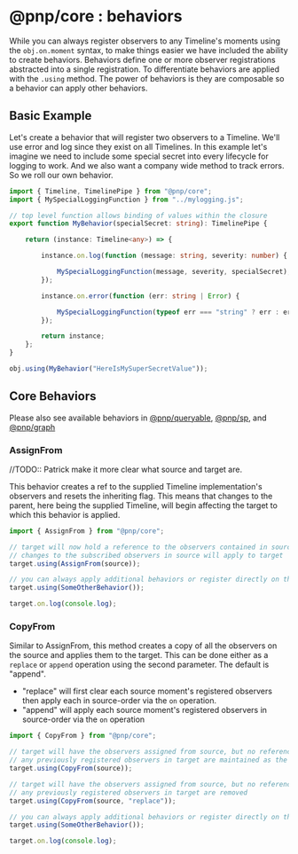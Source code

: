 # @pnp/core : behaviors

While you can always register observers to any Timeline's moments using the `obj.on.moment` syntax, to make things easier we have included the ability to create behaviors. Behaviors define one or more observer registrations abstracted into a single registration. To differentiate behaviors are applied with the `.using` method. The power of behaviors is they are composable so a behavior can apply other behaviors.

## Basic Example

Let's create a behavior that will register two observers to a Timeline. We'll use error and log since they exist on all Timelines. In this example let's imagine we need to include some special secret into every lifecycle for logging to work. And we also want a company wide method to track errors. So we roll our own behavior.

```TypeScript
import { Timeline, TimelinePipe } from "@pnp/core";
import { MySpecialLoggingFunction } from "../mylogging.js";

// top level function allows binding of values within the closure
export function MyBehavior(specialSecret: string): TimelinePipe {

    return (instance: Timeline<any>) => {

        instance.on.log(function (message: string, severity: number) {

            MySpecialLoggingFunction(message, severity, specialSecret);
        });

        instance.on.error(function (err: string | Error) {

            MySpecialLoggingFunction(typeof err === "string" ? err : err.toString(), severity, specialSecret);
        });

        return instance;
    };
}

obj.using(MyBehavior("HereIsMySuperSecretValue"));
```

[](#assignfrom)

## Core Behaviors

Please also see available behaviors in [@pnp/queryable]("../../../queryable/behaviors.md), [@pnp/sp]("../../../sp/behaviors.md), and [@pnp/graph]("../../../graph/behaviors.md)

### AssignFrom

//TODO:: Patrick make it more clear what source and target are.

This behavior creates a ref to the supplied Timeline implementation's observers and resets the inheriting flag. This means that changes to the parent, here being the supplied Timeline, will begin affecting the target to which this behavior is applied.

```TypeScript
import { AssignFrom } from "@pnp/core";

// target will now hold a reference to the observers contained in source
// changes to the subscribed observers in source will apply to target
target.using(AssignFrom(source));

// you can always apply additional behaviors or register directly on the events
target.using(SomeOtherBehavior());

target.on.log(console.log);
```

### CopyFrom

Similar to AssignFrom, this method creates a copy of all the observers on the source and applies them to the target. This can be done either as a `replace` or `append` operation using the second parameter. The default is "append".

- "replace" will first clear each source moment's registered observers then apply each in source-order via the `on` operation.
- "append" will apply each source moment's registered observers in source-order via the `on` operation

```TypeScript
import { CopyFrom } from "@pnp/core";

// target will have the observers assigned from source, but no reference to source. Changes to source's registered observers will not affect target.
// any previously registered observers in target are maintained as the default behavior is to append
target.using(CopyFrom(source));

// target will have the observers assigned from source, but no reference to source. Changes to source's registered observers will not affect target.
// any previously registered observers in target are removed
target.using(CopyFrom(source, "replace"));

// you can always apply additional behaviors or register directly on the events
target.using(SomeOtherBehavior());

target.on.log(console.log);
```

